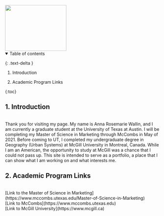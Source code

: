 <img src="https://user-images.githubusercontent.com/76073032/102819744-b58e6f00-4399-11eb-826f-932b57f9f670.png" width="200" height="150" />



<details open markdown="block">
  <summary>
    Table of contents
  </summary>
  
  {: .text-delta }
1. <a id="#intro">Introduction </a><br>


2. <a id="#links">Academic Program Links </a><br>

{:toc}
</details>


<h2 id="#intro"> 1. Introduction </h2><br>
Thank you for visiting my page. My name is Anna Rosemarie Wallin, and I am currently a graduate student at the University of Texas at Austin. I will be completing my Master of Science in Marketing through McCombs in May of 2021. Before coming to UT, I completed my undergraduate degree in Geography (Urban Systems) at McGill University in Montreal, Canada. While I am an American, the opportunity to study at McGill was a chance that I could not pass up. This site is intended to serve as a portfolio, a place that I can show what I am working on and what interests me.

<h2 id="#links"> 2. Academic Program Links </h2> <br>
[Link to the Master of Science in Marketing](https://www.mccombs.utexas.edu/Master-of-Science-in-Marketing) <br>
[Link to McCombs](https://www.mccombs.utexas.edu) <br>
[Link to McGill University](https://www.mcgill.ca) <br>


